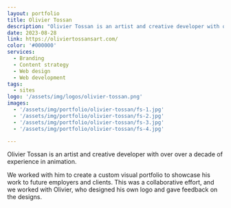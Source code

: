 ```yaml
---
layout: portfolio
title: Olivier Tossan
description: "Olivier Tossan is an artist and creative developer with over over a decade of experience in animation."
date: 2023-08-28
link: https://oliviertossansart.com/
color: '#000000'
services:
  - Branding
  - Content strategy
  - Web design
  - Web development
tags: 
  - sites 
logo: '/assets/img/logos/olivier-tossan.png'
images:
  - '/assets/img/portfolio/olivier-tossan/fs-1.jpg'
  - '/assets/img/portfolio/olivier-tossan/fs-2.jpg'
  - '/assets/img/portfolio/olivier-tossan/fs-3.jpg'
  - '/assets/img/portfolio/olivier-tossan/fs-4.jpg'

---
```


Olivier Tossan is an artist and creative developer with over over a decade of experience in animation. 

We worked with him to create a custom visual portfolio to showcase his work to future employers and clients. This was a collaborative effort, and we worked with Olivier, who designed his own logo and gave feedback on the designs.